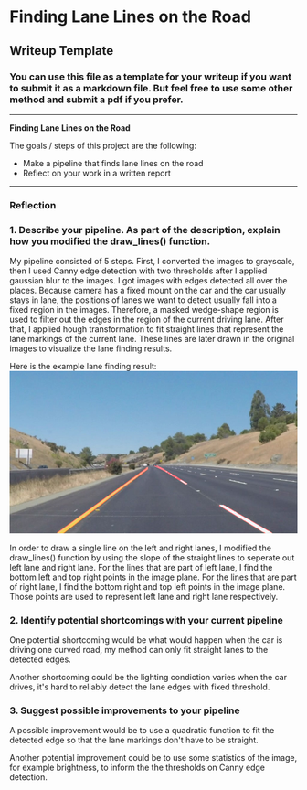 # **Finding Lane Lines on the Road** 

## Writeup Template

### You can use this file as a template for your writeup if you want to submit it as a markdown file. But feel free to use some other method and submit a pdf if you prefer.

---

**Finding Lane Lines on the Road**

The goals / steps of this project are the following:
* Make a pipeline that finds lane lines on the road
* Reflect on your work in a written report



[image1]: ./test_images_output/solidYellowCurve2.jpg "result"

---

### Reflection

### 1. Describe your pipeline. As part of the description, explain how you modified the draw_lines() function.

My pipeline consisted of 5 steps. First, I converted the images to grayscale, then I used Canny edge detection with two thresholds after I applied gaussian blur to the images. I got images with edges detected all over the places. Because camera has a fixed mount on the car and the car usually stays in lane, the positions of lanes we want to detect usually fall into a fixed region in the images. Therefore, a masked wedge-shape region is used to filter out the edges in the region of the current driving lane. After that, I applied hough transformation to fit straight lines that represent the lane markings of the current lane. These lines are later drawn in the original images to visualize the lane finding results.

Here is the example lane finding result:
![alt text][image1]

In order to draw a single line on the left and right lanes, I modified the draw_lines() function by using the slope of the straight lines to seperate out left lane and right lane. For the lines that are part of left lane, I find the bottom left and top right points in the image plane. For the lines that are part of right lane, I find the bottom right and top left points in the image plane. Those points are used to represent left lane and right lane respectively.



### 2. Identify potential shortcomings with your current pipeline


One potential shortcoming would be what would happen when the car is driving one curved road, my method can only fit straight lanes to the detected edges. 

Another shortcoming could be the lighting condiction varies when the car drives, it's hard to reliably detect the lane edges with fixed threshold.


### 3. Suggest possible improvements to your pipeline

A possible improvement would be to use a quadratic function to fit the detected edge so that the lane markings don't have to be straight. 

Another potential improvement could be to use some statistics of the image, for example brightness, to inform the the thresholds on Canny edge detection.
